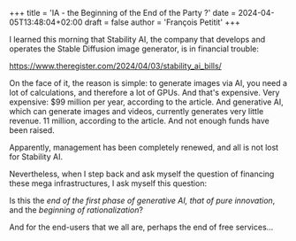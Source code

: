 +++
title = 'IA - the Beginning of the End of the Party ?'
date = 2024-04-05T13:48:04+02:00
draft = false
author = 'François Petitit'
+++

I learned this morning that Stability AI, the company that develops and operates the Stable Diffusion image generator, is in financial trouble:

https://www.theregister.com/2024/04/03/stability_ai_bills/

On the face of it, the reason is simple: to generate images via AI, you need a lot of calculations, and therefore a lot of GPUs.
And that's expensive. Very expensive: $99 million per year, according to the article. 
And generative AI, which can generate images and videos, currently generates very little revenue. 11 million, according to the article. And not enough funds have been raised.

Apparently, management has been completely renewed, and all is not lost for Stability AI.

Nevertheless, when I step back and ask myself the question of financing these mega infrastructures, I ask myself this question:

Is this the *end of the first phase of generative AI, that of pure innovation*, and the *beginning of rationalization*?

And for the end-users that we all are, perhaps the end of free services...
